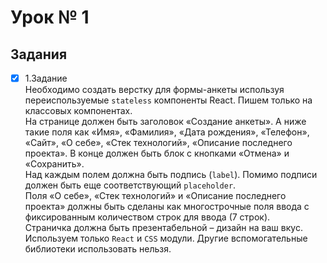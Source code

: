 # Урок № 1

## Задания

-   [x] 1.Задание<br>
        Необходимо создать верстку для формы-анкеты используя переиспользуемые `stateless` компоненты React. Пишем только на классовых компонентах.<br>
        На странице должен быть заголовок «Создание анкеты». А ниже такие поля как «Имя», «Фамилия», «Дата рождения», «Телефон», «Сайт», «О себе», «Стек технологий», «Описание последнего проекта». В конце должен быть блок с кнопками «Отмена» и «Сохранить».<br>
        Над каждым полем должна быть подпись (`label`). Помимо подписи должен быть еще соответствующий `placeholder`.<br>
        Поля «О себе», «Стек технологий» и «Описание последнего проекта» должны быть сделаны как многострочные поля ввода с фиксированным количеством строк для ввода (7 строк).<br>
        Страничка должна быть презентабельной – дизайн на ваш вкус. Используем только `React` и `CSS` модули. Другие вспомогательные библиотеки использовать нельзя.
